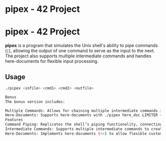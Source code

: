 # pipex - 42 Project


# pipex - 42 Project

**pipex** is a program that simulates the Unix shell's ability to pipe commands (`|`), allowing the output of one command to serve as the input to the next. The project also supports multiple intermediate commands and handles here-documents for flexible input processing.

## Usage

```bash
./pipex <infile> <cmd1> <cmd2> <outfile>

Bonus
The bonus version includes:

Multiple Commands: Allows for chaining multiple intermediate commands in the form ./pipex <infile> <cmd1> <cmd2> ... <cmdN> <outfile>.
Here-Documents: Supports here-documents with ./pipex here_doc LIMITER <cmd1> <cmd2> ... <outfile>, where the input is fed directly until a specified delimiter.
Features
Command Piping: Replicates the shell’s piping functionality, connecting multiple commands in a sequence.
Intermediate Commands: Supports multiple intermediate commands to create complex pipelines.
Here-Documents: Implements here-documents (<<) to allow flexible custom input directly into the pipeline.

